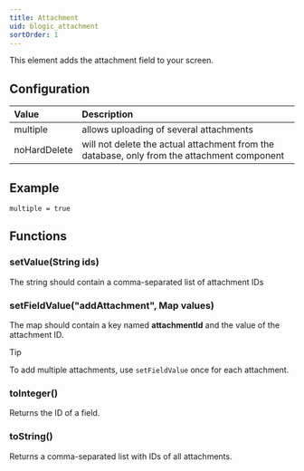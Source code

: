 ```yaml
---
title: Attachment
uid: blogic_attachment
sortOrder: 1
---
```


This element adds the attachment field to your screen.

## Configuration

| Value             | Description                             |
|:------------------|:----------------------------------------|
| multiple          | allows uploading of several attachments |
| noHardDelete      | will not delete the actual attachment from the database, only from the attachment component |

## Example

```crmscript
multiple = true
```

## Functions

### setValue(String ids)

The string should contain a comma-separated list of attachment IDs

### setFieldValue("addAttachment", Map values)

The map should contain a key named **attachmentId** and the value of the attachment ID.

> [!TIP]
> To add multiple attachments, use `setFieldValue` once for each attachment.

### toInteger()

Returns the ID of a field.

### toString()

Returns a comma-separated list with IDs of all attachments.
